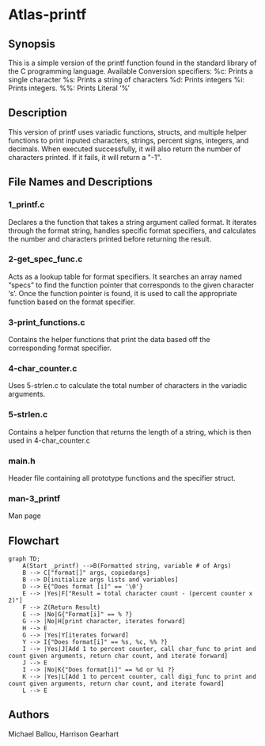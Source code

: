 # Atlas-printf

## Synopsis

This is a simple version of the printf function found in the standard library of the C programming language. 
Available Conversion specifiers:
%c: Prints a single character
%s: Prints a string of characters 
%d: Prints integers 
%i: Prints integers.
%%: Prints Literal ‘%’

## Description
This version of printf uses variadic functions, structs, and multiple helper functions to print inputed characters, strings, percent signs, integers, and decimals. When executed successfully, it will also return the number of characters printed. If it fails, it will return a "-1".

## File Names and Descriptions
### 1_printf.c
Declares a the function that takes a string argument called format. It iterates through the format string, handles specific format specifiers, and calculates the number and characters printed before returning the result.
### 2-get_spec_func.c
Acts as a lookup table for format specifiers. It searches an array named “specs” to find the function pointer that corresponds to the given character ‘s’. Once the function pointer is found, it is used to call the appropriate function based on the format specifier.
### 3-print_functions.c
Contains the helper functions that print the data based off the corresponding format specifier.
### 4-char_counter.c
Uses 5-strlen.c to calculate the total number of characters in the variadic arguments.
### 5-strlen.c
Contains a helper function that returns the length of a string, which is then used in 4-char_counter.c
### main.h
Header file containing all prototype functions and the specifier struct.
### man-3_printf
Man page
## Flowchart
```mermaid
graph TD;
	A(Start _printf) -->B(Formatted string, variable # of Args)
    B --> C["format[]" args, copiedargs]
    B --> D[initialize args lists and variables]
    D --> E{"Does format [i]" == '\0'}
    E --> |Yes|F["Result = total character count - (percent counter x 2)"]
    F --> Z(Return Result)
    E --> |No|G{"Format[i]" == % ?}
    G --> |No|H[print character, iterates forward]
    H --> E
    G --> |Yes|Y[iterates forward]
    Y --> I{"Does format[i]" == %s, %c, %% ?}
	I --> |Yes|J[Add 1 to percent counter, call char_func to print and count given arguments, return char count, and iterate forward]
    J --> E
	I --> |No|K{"Does format[i]" == %d or %i ?}
    K --> |Yes|L[Add 1 to percent counter, call digi_func to print and count given arguments, return char count, and iterate foward]
    L --> E
```

## Authors
Michael Ballou, Harrison Gearhart
